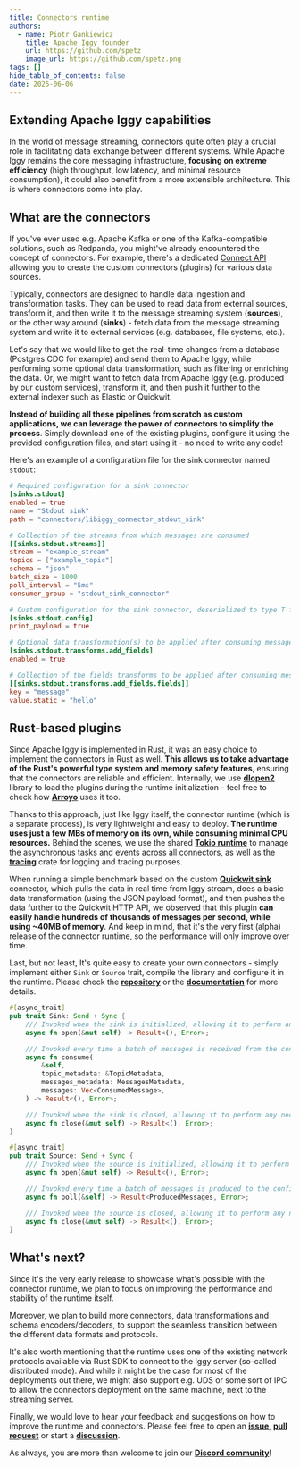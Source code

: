 ```yaml
---
title: Connectors runtime
authors:
  - name: Piotr Gankiewicz
    title: Apache Iggy founder
    url: https://github.com/spetz
    image_url: https://github.com/spetz.png
tags: []
hide_table_of_contents: false
date: 2025-06-06
---
```

## Extending Apache Iggy capabilities

In the world of message streaming, connectors quite often play a crucial role in facilitating data exchange between different systems. While Apache Iggy remains the core messaging infrastructure, **focusing on extreme efficiency** (high throughput, low latency, and minimal resource consumption), it could also benefit from a more extensible architecture. This is where connectors come into play.

<!--truncate-->

## What are the connectors

If you've ever used e.g. Apache Kafka or one of the Kafka-compatible solutions, such as Redpanda, you might've already encountered the concept of connectors. For example, there's a dedicated [Connect API](https://kafka.apache.org/documentation/#connectapi) allowing you to create the custom connectors (plugins) for various data sources.

Typically, connectors are designed to handle data ingestion and transformation tasks. They can be used to read data from external sources, transform it, and then write it to the message streaming system (**sources**), or the other way around (**sinks**) - fetch data from the message streaming system and write it to external services (e.g. databases, file systems, etc.).

Let's say that we would like to get the real-time changes from a database (Postgres CDC for example) and send them to Apache Iggy, while performing some optional data transformation, such as filtering or enriching the data. Or, we might want to fetch data from Apache Iggy (e.g. produced by our custom services), transform it, and then push it further to the external indexer such as Elastic or Quickwit.

**Instead of building all these pipelines from scratch as custom applications, we can leverage the power of connectors to simplify the process**. Simply download one of the existing plugins, configure it using the provided configuration files, and start using it - no need to write any code!

Here's an example of a configuration file for the sink connector named `stdout`:

```toml
# Required configuration for a sink connector
[sinks.stdout]
enabled = true
name = "Stdout sink"
path = "connectors/libiggy_connector_stdout_sink"

# Collection of the streams from which messages are consumed
[[sinks.stdout.streams]]
stream = "example_stream"
topics = ["example_topic"]
schema = "json"
batch_size = 1000
poll_interval = "5ms"
consumer_group = "stdout_sink_connector"

# Custom configuration for the sink connector, deserialized to type T from `config` field
[sinks.stdout.config]
print_payload = true

# Optional data transformation(s) to be applied after consuming messages from the stream
[sinks.stdout.transforms.add_fields]
enabled = true

# Collection of the fields transforms to be applied after consuming messages from the stream
[[sinks.stdout.transforms.add_fields.fields]]
key = "message"
value.static = "hello"
```

## Rust-based plugins

Since Apache Iggy is implemented in Rust, it was an easy choice to implement the connectors in Rust as well. **This allows us to take advantage of the Rust's powerful type system and memory safety features**, ensuring that the connectors are reliable and efficient. Internally, we use **[dlopen2](https://github.com/OpenByteDev/dlopen2)** library to load the plugins during the runtime initialization - feel free to check how **[Arroyo](https://www.arroyo.dev/blog/rust-plugin-systems/)** uses it too.

Thanks to this approach, just like Iggy itself, the connector runtime (which is a separate process), is very lightweight and easy to deploy. **The runtime uses just a few MBs of memory on its own, while consuming minimal CPU resources.** Behind the scenes, we use the shared **[Tokio runtime](https://tokio.rs)** to manage the asynchronous tasks and events across all connectors, as well as the **[tracing](https://docs.rs/tracing/latest/tracing/)** crate for logging and tracing purposes.

When running a simple benchmark based on the custom **[Quickwit sink](https://github.com/apache/iggy/tree/master/core/connectors/sinks/quickwit_sink)** connector, which pulls the data in real time from Iggy stream, does a basic data transformation (using the JSON payload format), and then pushes the data further to the Quickwit HTTP API, we observed that this plugin **can easily handle hundreds of thousands of messages per second, while using ~40MB of memory**. And keep in mind, that it's the very first (alpha) release of the connector runtime, so the performance will only improve over time.

Last, but not least, It's quite easy to create your own connectors - simply implement either `Sink` or `Source` trait, compile the library and configure it in the runtime. Please check the **[repository](https://github.com/apache/iggy/tree/master/core/connectors/)** or the **[documentation](/docs/connectors/introduction)** for more details.

```rust
#[async_trait]
pub trait Sink: Send + Sync {
    /// Invoked when the sink is initialized, allowing it to perform any necessary setup.
    async fn open(&mut self) -> Result<(), Error>;

    /// Invoked every time a batch of messages is received from the configured stream(s) and topic(s).
    async fn consume(
        &self,
        topic_metadata: &TopicMetadata,
        messages_metadata: MessagesMetadata,
        messages: Vec<ConsumedMessage>,
    ) -> Result<(), Error>;

    /// Invoked when the sink is closed, allowing it to perform any necessary cleanup.
    async fn close(&mut self) -> Result<(), Error>;
}
```

```rust
#[async_trait]
pub trait Source: Send + Sync {
    /// Invoked when the source is initialized, allowing it to perform any necessary setup.
    async fn open(&mut self) -> Result<(), Error>;

    /// Invoked every time a batch of messages is produced to the configured stream and topic.
    async fn poll(&self) -> Result<ProducedMessages, Error>;

    /// Invoked when the source is closed, allowing it to perform any necessary cleanup.
    async fn close(&mut self) -> Result<(), Error>;
}
```

## What's next?

Since it's the very early release to showcase what's possible with the connector runtime, we plan to focus on improving the performance and stability of the runtime itself.

Moreover, we plan to build more connectors, data transformations and schema encoders/decoders, to support the seamless transition between the different data formats and protocols.

It's also worth mentioning that the runtime uses one of the existing network protocols available via Rust SDK to connect to the Iggy server (so-called distributed mode). And while it might be the case for most of the deployments out there, we might also support e.g. UDS or some sort of IPC to allow the connectors deployment on the same machine, next to the streaming server.

Finally, we would love to hear your feedback and suggestions on how to improve the runtime and connectors. Please feel free to open an **[issue](https://github.com/apache/iggy/issues)**, **[pull request](https://github.com/apache/iggy/pulls)** or start a **[discussion](https://github.com/apache/iggy/discussions)**.

As always, you are more than welcome to join our **[Discord community](https://discord.gg/C5Sux5NcRa)**!
